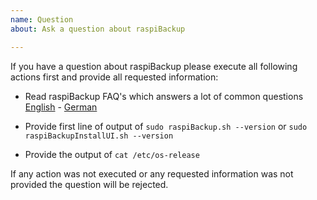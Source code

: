 ```yaml
---
name: Question 
about: Ask a question about raspiBackup

---
```


If you have a question about raspiBackup please execute all following actions first and provide all requested information:

* Read raspiBackup FAQ's which answers a lot of common questions [English](https://www.linux-tips-and-tricks.de/en/faq) - [German](https://www.linux-tips-and-tricks.de/de/faq)

* Provide first line of output of `sudo raspiBackup.sh --version` or `sudo raspiBackupInstallUI.sh --version`
* Provide the output of `cat /etc/os-release`

If any action was not executed or any requested information was not provided the question will be rejected.
